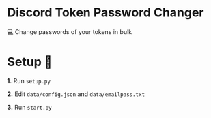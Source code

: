 # Discord Token Password Changer

💻 Change passwords of your tokens in bulk

# Setup 🔨

**1.** Run `setup.py`

**2.** Edit `data/config.json` and `data/emailpass.txt`

**3.** Run `start.py`
